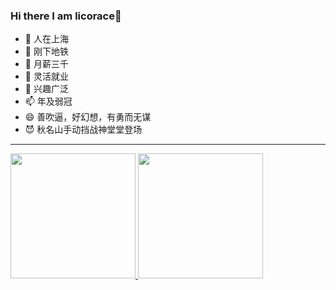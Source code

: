### Hi there I am licorace👋

- 🔭 人在上海
- 🌱 刚下地铁
- 👯 月薪三千
- 🤔 灵活就业
- 💬 兴趣广泛
- 📫 年及弱冠
- 😄 善吹逼，好幻想，有勇而无谋
- 😈 秋名山手动挡战神堂堂登场
-----

<div>
<a href="https://github.com/licorace">
  <img height="200" src="https://github-readme-stats.vercel.app/api?username=licorace&show_icons=true&theme=great-gatsby"/>
</a>


<a href="https://github.com/licorace">
   <img height="200" src="https://github-readme-stats.vercel.app/api/top-langs/?username=licorace&layout=compact&theme=radical&bg_color=30,c6ffdd,fbd786,f7797d&text_color=78ffd6&title_color=29323c"/>
</a>
</div>


